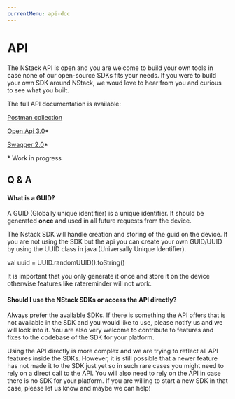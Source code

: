 ```yaml
---
currentMenu: api-doc
---
```


# API 

The NStack API is open and you are welcome to build your own tools in case none of our open-source SDKs fits your needs. If you were to build your own SDK around NStack, we woud love to hear from you and curious to see what you built.

The full API documentation is available:

[Postman collection](https://documenter.getpostman.com/view/12675/S1a8yjgk)

[Open Api 3.0](https://raw.githubusercontent.com/nstack-io/documentation/master/yaml/openapi3.0.yaml)*

[Swagger 2.0](https://raw.githubusercontent.com/nstack-io/documentation/master/yaml/swagger2.0json.json)*

\* Work in progress


## Q & A

#### What is a GUID?
A GUID (Globally unique identifier) is a unique identifier. It should be generated **once** and used in all future requests from the device.

The Nstack SDK will handle creation and storing of the guid on the device.  If you are not using the SDK but the api you can create your own GUID/UUID by using the UUID class in java (Universally Unique Identifier).

val uuid = UUID.randomUUID().toString() 

It is important that you only generate it once and store it on the device otherwise features like ratereminder will not work. 


#### Should I use the NStack SDKs or access the API directly? 
Always prefer the available SDKs. If there is something the API offers that is not available in the SDK and you would like to use, please notify us and we will look into it. You are also very welcome to contribute to features and fixes to the codebase of the SDK for your platform. 

Using the API directly is more complex and we are trying to reflect all API features inside the SDKs. However, it is still possible that a newer feature has not made it to the SDK just yet so in such rare cases you might need to rely on a direct call to the API. You will also need to rely on the API in case there is no SDK for your platform. If you are willing to start a new SDK in that case, please let us know and maybe we can help!
